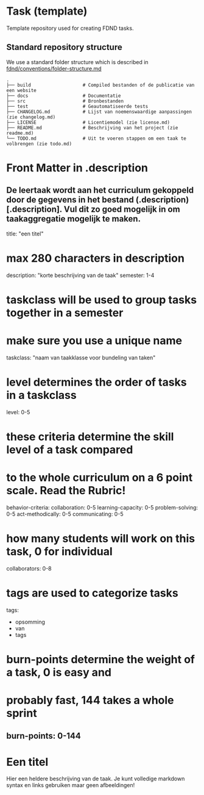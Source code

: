 # Task (template)
Template repository used for creating FDND tasks.

## Standard repository structure
We use a standard folder structure which is described in [fdnd/conventions/folder-structure.md](https://github.com/fdnd/conventions/blob/master/folder-structure.md)

    .
    ├── build                   # Compiled bestanden of de publicatie van een website
    ├── docs                    # Documentatie
    ├── src                     # Bronbestanden
    ├── test                    # Geautomatiseerde tests
    ├── CHANGELOG.md            # Lijst van noemenswaardige aanpassingen (zie changelog.md)
    ├── LICENSE                 # Licentiemodel (zie license.md)
    ├── README.md               # Beschrijving van het project (zie readme.md)
    └── TODO.md                 # Uit te voeren stappen om een taak te volbrengen (zie todo.md)


# Front Matter in .description
De leertaak wordt aan het curriculum gekoppeld door de gegevens in het bestand (.description)[.description]. Vul dit zo goed mogelijk in om taakaggregatie mogelijk te maken.
---
title: "een titel"
# max 280 characters in description
description: "korte beschrijving van de taak"
semester: 1-4
# taskclass will be used to group tasks together in a semester
# make sure you use a unique name
taskclass: "naam van taakklasse voor bundeling van taken"
# level determines the order of tasks in a taskclass
level: 0-5
# these criteria determine the skill level of a task compared
# to the whole curriculum on a 6 point scale. Read the Rubric!
behavior-criteria:
  collaboration: 0-5
  learning-capacity: 0-5
  problem-solving: 0-5
  act-methodically: 0-5
  communicating: 0-5
# how many students will work on this task, 0 for individual
collaborators: 0-8
# tags are used to categorize tasks
tags:
  - opsomming
  - van
  - tags
# burn-points determine the weight of a task, 0 is easy and
# probably fast, 144 takes a whole sprint
burn-points: 0-144
---

# Een titel
Hier een heldere beschrijving van de taak. Je kunt volledige markdown syntax en links gebruiken maar geen afbeeldingen!


